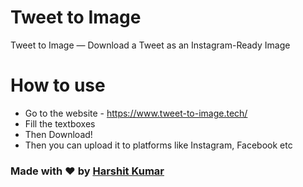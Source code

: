 # Tweet to Image
Tweet to Image — Download a Tweet as an Instagram-Ready Image

# How to use 
- Go to the website - https://www.tweet-to-image.tech/
- Fill the textboxes
- Then Download! 
- Then you can upload it to platforms like Instagram, Facebook etc


### Made with ❤️ by [ Harshit Kumar ](https://twitter.com/OhHarshit)
